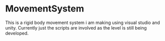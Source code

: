 # MovementSystem
This is a rigid body movement system i am making using visual studio and unity. Currently just the scripts are involved as the level is still being developed. 
